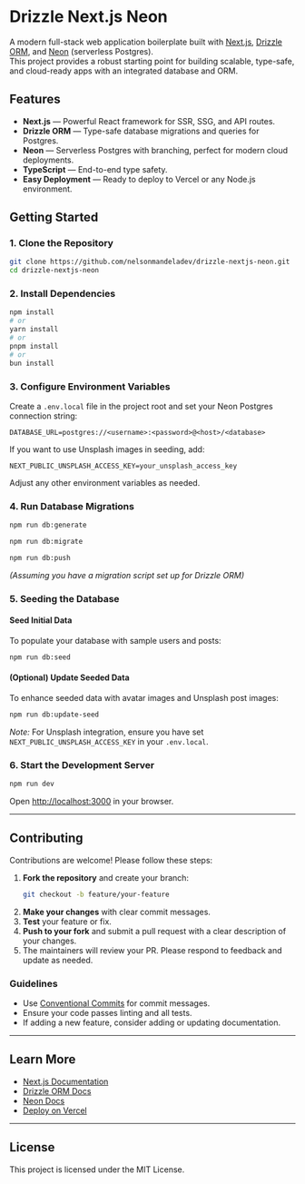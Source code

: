 # Drizzle Next.js Neon

A modern full-stack web application boilerplate built with [Next.js](https://nextjs.org/), [Drizzle ORM](https://orm.drizzle.team/), and [Neon](https://neon.tech/) (serverless Postgres).  
This project provides a robust starting point for building scalable, type-safe, and cloud-ready apps with an integrated database and ORM.

## Features

- **Next.js** — Powerful React framework for SSR, SSG, and API routes.
- **Drizzle ORM** — Type-safe database migrations and queries for Postgres.
- **Neon** — Serverless Postgres with branching, perfect for modern cloud deployments.
- **TypeScript** — End-to-end type safety.
- **Easy Deployment** — Ready to deploy to Vercel or any Node.js environment.

## Getting Started

### 1. Clone the Repository

```bash
git clone https://github.com/nelsonmandeladev/drizzle-nextjs-neon.git
cd drizzle-nextjs-neon
```

### 2. Install Dependencies

```bash
npm install
# or
yarn install
# or
pnpm install
# or
bun install
```

### 3. Configure Environment Variables

Create a `.env.local` file in the project root and set your Neon Postgres connection string:

```
DATABASE_URL=postgres://<username>:<password>@<host>/<database>
```

If you want to use Unsplash images in seeding, add:

```
NEXT_PUBLIC_UNSPLASH_ACCESS_KEY=your_unsplash_access_key
```

Adjust any other environment variables as needed.

### 4. Run Database Migrations

```bash
npm run db:generate
```
```bash
npm run db:migrate
```
```bash
npm run db:push
```

*(Assuming you have a migration script set up for Drizzle ORM)*

### 5. Seeding the Database

#### Seed Initial Data

To populate your database with sample users and posts:

```bash
npm run db:seed
```

#### (Optional) Update Seeded Data

To enhance seeded data with avatar images and Unsplash post images:

```bash
npm run db:update-seed
```

*Note:* For Unsplash integration, ensure you have set `NEXT_PUBLIC_UNSPLASH_ACCESS_KEY` in your `.env.local`.

### 6. Start the Development Server

```bash
npm run dev
```

Open [http://localhost:3000](http://localhost:3000) in your browser.

---

## Contributing

Contributions are welcome! Please follow these steps:

1. **Fork the repository** and create your branch:
   ```bash
   git checkout -b feature/your-feature
   ```
2. **Make your changes** with clear commit messages.
3. **Test** your feature or fix.
4. **Push to your fork** and submit a pull request with a clear description of your changes.
5. The maintainers will review your PR. Please respond to feedback and update as needed.

### Guidelines

- Use [Conventional Commits](https://www.conventionalcommits.org/) for commit messages.
- Ensure your code passes linting and all tests.
- If adding a new feature, consider adding or updating documentation.

---

## Learn More

- [Next.js Documentation](https://nextjs.org/docs)
- [Drizzle ORM Docs](https://orm.drizzle.team/docs)
- [Neon Docs](https://neon.tech/docs)
- [Deploy on Vercel](https://vercel.com/new?utm_source=create-next-app&utm_medium=default-template&utm_campaign=create-next-app)

---

## License

This project is licensed under the MIT License.